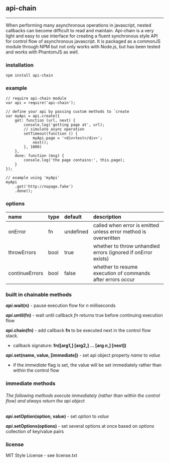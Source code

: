 ## api-chain
---
When performing many asynchronous operations in javascript, nested callbacks can become difficult to read and maintain.  Api-chain is a very light and easy to use interface for creating a fluent synchronous style API for control flow of asynchronous javascript.  It is packaged as a commonJS module through NPM but not only works with Node.js, but has been tested and works with PhantomJS as well.

### installation
    npm install api-chain

### example
    // require api-chain module
    var api = require('api-chain');

    // define your api by passing custom methods to `create
    var myApi = api.create({
        get: function (url, next) {
            console.log('getting page at', url);
            // simulate async operation
            setTimeout(function () {
                myApi.page = '<div>test</div>';
                next();
            }, 1000)
        },
        done: function (msg) {
            console.log('the page contains:', this.page);
        }
    });

    // example using 'myApi'
    myApi
        .get('http://nopage.fake')
        .done();

### options
| name           | type | default     | description                                                     |
|:---------------|:-----|:------------|:----------------------------------------------------------------|
| onError        | fn   | undefined   | called when error is emitted unless error method is overwritten |
| throwErrors    | bool | true        | whether to throw unhandled errors (ignored if onError exists)   |
| continueErrors | bool | false       | whether to resume execution of commands after errors occur      |  

### built in chainable methods
***api*.wait(n)** - pause execution flow for *n* milliseconds

***api*.until(fn)** - wait until callback *fn* returns true before continuing execution flow

***api*.chain(fn)** - add callback **fn** to be executed next in the control flow stack.
- callback signature: **fn([arg1,] [arg2,] ... [arg *n*,] [next])**

***api*.set(name, value, [immediate])** - set api object property *name* to *value*
- if the *immediate* flag is set, the value will be set immediately rather than within the control flow

### immediate methods
###### The following methods execute immediately (rather than within the control flow) and always return the api object 
***api*.setOption(option, value)** - set *option* to *value*

***api*.setOptions(options)** - set several options at once based on *options* collection of key/value pairs

### license
MIT Style License - see license.txt
